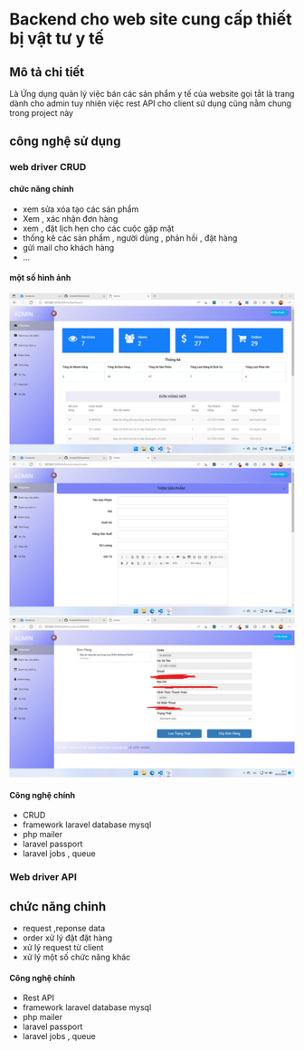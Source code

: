 # Backend cho web site cung cấp thiết bị vật tư y tế 

## Mô tả chi tiết
 Là Ứng dụng quản lý việc bán các sản phẩm y tế của website 
 gọi tắt là trang dành cho admin tuy nhiên việc rest API cho client sử dụng cũng nằm chung trong project này
## công nghệ sử dụng
  ### web driver CRUD
  #### chức năng chính
  + xem sửa xóa tạo các sản phẩm <br>
  + Xem , xác nhận đơn hàng <br>
  + xem , đặt lịch hẹn cho các cuộc gặp mặt
  + thống kê các sản phẩm , người dùng , phản hồi , đặt hàng
  + gửi mail cho khách hàng 
  + ...

  #### một số hình ảnh
  <img src="./public/Screenshot 2022-03-30 214406.png" width="700">
  <img src="./public/Screenshot 2022-03-30 221123.png" width="700">
  <img src="./public/Screenshot 2022-03-30 221617.png" width="700">

  #### Công nghệ chính
  + CRUD
  + framework laravel database mysql
  + php mailer
  + laravel passport
  + laravel jobs , queue

  ### Web driver API

  ## chức năng chinh
  + request ,reponse data
  + order xử lý đặt đặt hàng 
  + xử lý request từ client
  + xử lý một số chức năng khác 
  #### Công nghệ chính
  + Rest API
  + framework laravel database mysql
  + php mailer
  + laravel passport
  + laravel jobs , queue 


  
